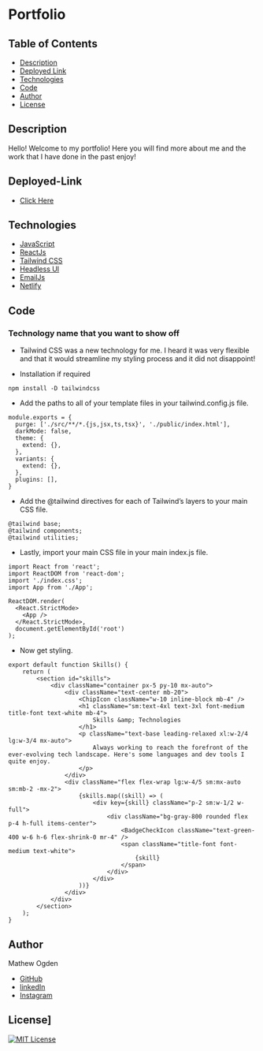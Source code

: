 # Portfolio

## Table of Contents

- [Description](#Description)
- [Deployed Link](#Deployed-Link)
- [Technologies](#Technologies)
- [Code](#Code)
- [Author](#Author)
- [License](#License)

## Description

Hello! Welcome to my portfolio! Here you will find more about me and the work that I have done in the past enjoy!

## Deployed-Link

<!-- add deployed link in the paranthesis -->

- [Click Here](https://matogden.tech)

## Technologies

<!-- left examples here put edit to put your technologies -->

- [JavaScript](https://www.w3schools.com/js/)
- [ReactJs](https://reactjs.org/)
- [Tailwind CSS](https://tailwindcss.com)
- [Headless UI](https://headlessui.dev)
- [EmailJs](https://www.emailjs.com)
- [Netlify](https://www.netlify.com)

## Code

### Technology name that you want to show off

- Tailwind CSS was a new technology for me. I heard it was very flexible and that it would streamline my styling process and it did not disappoint!

* Installation if required

```
npm install -D tailwindcss
```

- Add the paths to all of your template files in your tailwind.config.js file.

```
module.exports = {
  purge: ['./src/**/*.{js,jsx,ts,tsx}', './public/index.html'],
  darkMode: false,
  theme: {
    extend: {},
  },
  variants: {
    extend: {},
  },
  plugins: [],
}
```

- Add the @tailwind directives for each of Tailwind’s layers to your main CSS file.

```
@tailwind base;
@tailwind components;
@tailwind utilities;
```

- Lastly, import your main CSS file in your main index.js file.

```
import React from 'react';
import ReactDOM from 'react-dom';
import './index.css';
import App from './App';

ReactDOM.render(
  <React.StrictMode>
    <App />
  </React.StrictMode>,
  document.getElementById('root')
);
```

- Now get styling.

```
export default function Skills() {
    return (
        <section id="skills">
            <div className="container px-5 py-10 mx-auto">
                <div className="text-center mb-20">
                    <ChipIcon className="w-10 inline-block mb-4" />
                    <h1 className="sm:text-4xl text-3xl font-medium title-font text-white mb-4">
                        Skills &amp; Technologies
                    </h1>
                    <p className="text-base leading-relaxed xl:w-2/4 lg:w-3/4 mx-auto">
                        Always working to reach the forefront of the ever-evolving tech landscape. Here's some languages and dev tools I quite enjoy.
                    </p>
                </div>
                <div className="flex flex-wrap lg:w-4/5 sm:mx-auto sm:mb-2 -mx-2">
                    {skills.map((skill) => (
                        <div key={skill} className="p-2 sm:w-1/2 w-full">
                            <div className="bg-gray-800 rounded flex p-4 h-full items-center">
                                <BadgeCheckIcon className="text-green-400 w-6 h-6 flex-shrink-0 mr-4" />
                                <span className="title-font font-medium text-white">
                                    {skill}
                                </span>
                            </div>
                        </div>
                    ))}
                </div>
            </div>
        </section>
    );
}
```

## Author

Mathew Ogden

<!-- add linnks to your social media -->

- [GitHub](https://github.com/mathewogden)
- [linkedIn](https://www.linkedin.com/in/mathew-ogden-b85688220/)
- [Instagram](https://www.instagram.com/matogden_/?hl=en)

## License]

[![MIT License](https://img.shields.io/badge/License-MIT-blue.svg)](https://www.mit.edu/~amini/LICENSE.md)
